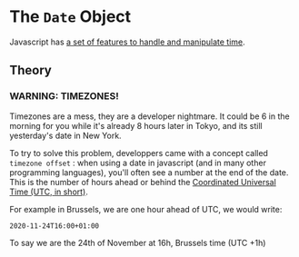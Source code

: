 # The `Date` Object

Javascript has [a set of features to handle and manipulate time](https://developer.mozilla.org/en-US/docs/Web/JavaScript/Reference/Global_Objects/Date).

## Theory

### WARNING: TIMEZONES!

Timezones are a mess, they are a developer nightmare. It could be 6 in the morning for you while it's already 8 hours later in Tokyo, and its still yesterday's date in New York.

To try to solve this problem, developpers came with a concept called `timezone offset` : when using a date in javascript (and in many other programming languages), you'll often see a number at the end of the date. This is the number of hours ahead or behind the [Coordinated Universal Time
(UTC, in short)](https://en.wikipedia.org/wiki/Coordinated_Universal_Time).

For example in Brussels, we are one hour ahead of UTC, we would write:
```
2020-11-24T16:00+01:00
```

To say we are the 24th of November at 16h, Brussels time (UTC +1h)